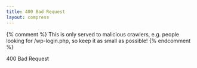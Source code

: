 ```yaml
---
title: 400 Bad Request
layout: compress
---
```


{% comment %}
  This is only served to malicious crawlers, e.g. people looking for
  /wp-login.php, so keep it as small as possible!
{% endcomment %}

400 Bad Request
